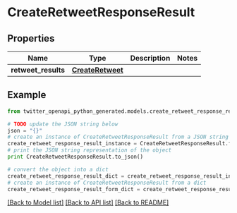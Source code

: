 # CreateRetweetResponseResult


## Properties
Name | Type | Description | Notes
------------ | ------------- | ------------- | -------------
**retweet_results** | [**CreateRetweet**](CreateRetweet.md) |  | 

## Example

```python
from twitter_openapi_python_generated.models.create_retweet_response_result import CreateRetweetResponseResult

# TODO update the JSON string below
json = "{}"
# create an instance of CreateRetweetResponseResult from a JSON string
create_retweet_response_result_instance = CreateRetweetResponseResult.from_json(json)
# print the JSON string representation of the object
print CreateRetweetResponseResult.to_json()

# convert the object into a dict
create_retweet_response_result_dict = create_retweet_response_result_instance.to_dict()
# create an instance of CreateRetweetResponseResult from a dict
create_retweet_response_result_form_dict = create_retweet_response_result.from_dict(create_retweet_response_result_dict)
```
[[Back to Model list]](../README.md#documentation-for-models) [[Back to API list]](../README.md#documentation-for-api-endpoints) [[Back to README]](../README.md)


